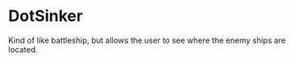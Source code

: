 DotSinker
================
Kind of like battleship, but allows the user to see where the enemy ships are located.